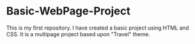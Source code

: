 # Basic-WebPage-Project
This is my first repository. I have created a basic project using HTML and CSS. It is a multipage project based upon "Travel" theme.
